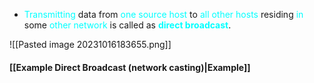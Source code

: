 - <span style="color:#00ffff">Transmitting</span> data from <span style="color:#00ffff">one source host</span> to <span style="color:#00ffff">all other hosts</span> residing <span style="color:#00ffff">in</span> some <span style="color:#00ffff">other network</span> is called as **<span style="color:#00ffff">direct broadcast</span>**.

![[Pasted image 20231016183655.png]]

#### [[Example Direct Broadcast (network casting)|Example]]



